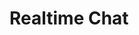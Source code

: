 # Realtime Chat

<!--
## change log
### 2023-01-16
- init i18n
### 2023-01-13
- Add "typescript.tsdk": "./node_modules/typescript/lib"
### 2023-01-09
- Add prettier-plugin-tailwindcss
### 2023-01-08
- Absolute import path
- Simple ChatRoom template
### 2023-01-06
- Add React Router
### 2023-01-04
- Add README.md
- Add Tailwind CSS
### 2023-01-03
- Initialize the project by Vite、Typescript、SWR
- Setting Prettier and Eslint -->
